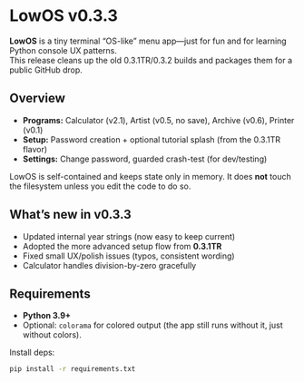 # LowOS v0.3.3

**LowOS** is a tiny terminal “OS-like” menu app—just for fun and for learning Python console UX patterns.  
This release cleans up the old 0.3.1TR/0.3.2 builds and packages them for a public GitHub drop.

## Overview
- **Programs:** Calculator (v2.1), Artist (v0.5, no save), Archive (v0.6), Printer (v0.1)
- **Setup:** Password creation + optional tutorial splash (from the 0.3.1TR flavor)
- **Settings:** Change password, guarded crash-test (for dev/testing)

LowOS is self-contained and keeps state only in memory. It does **not** touch the filesystem unless you edit the code to do so.

## What’s new in v0.3.3

- Updated internal year strings (now easy to keep current)
- Adopted the more advanced setup flow from **0.3.1TR**
- Fixed small UX/polish issues (typos, consistent wording)
- Calculator handles division-by-zero gracefully

## Requirements
- **Python 3.9+**
- Optional: `colorama` for colored output (the app still runs without it, just without colors).

Install deps:
```bash
pip install -r requirements.txt
